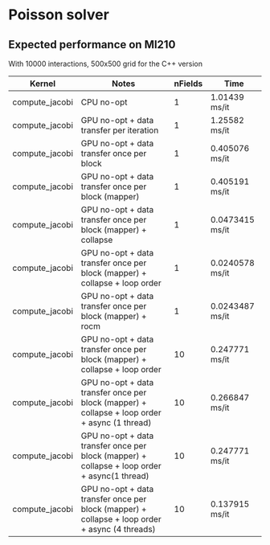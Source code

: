 # Poisson solver

## Expected performance on MI210

With 10000 interactions, 500x500 grid for the C++ version

Kernel | Notes | nFields | Time
-- | -- | -- | ---
compute_jacobi | CPU no-opt | 1 |  1.01439 ms/it
compute_jacobi | GPU no-opt + data transfer per iteration| 1 |  1.25582 ms/it
compute_jacobi | GPU no-opt + data transfer once per block | 1 |   0.405076 ms/it
compute_jacobi | GPU no-opt + data transfer once per block (mapper) | 1 |   0.405191 ms/it
compute_jacobi | GPU no-opt + data transfer once per block (mapper) + collapse | 1 |   0.0473415 ms/it
compute_jacobi | GPU no-opt + data transfer once per block (mapper) + collapse + loop order | 1 |   0.0240578 ms/it
compute_jacobi | GPU no-opt + data transfer once per block (mapper) + rocm | 1 |   0.0243487 ms/it
compute_jacobi | GPU no-opt + data transfer once per block (mapper) + collapse + loop order | 10 |   0.247771 ms/it
compute_jacobi | GPU no-opt + data transfer once per block (mapper) + collapse + loop order + async (1 thread) | 10 |   0.266847 ms/it
compute_jacobi | GPU no-opt + data transfer once per block (mapper) + collapse + loop order + async(1 thread) | 10 |   0.247771 ms/it
compute_jacobi | GPU no-opt + data transfer once per block (mapper) + collapse + loop order + async (4 threads) | 10 |   0.137915 ms/it



